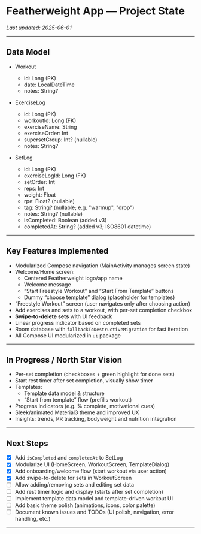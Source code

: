 # Featherweight App — Project State

_Last updated: 2025-06-01_

---

## Data Model

- Workout
  - id: Long (PK)
  - date: LocalDateTime
  - notes: String?

- ExerciseLog
  - id: Long (PK)
  - workoutId: Long (FK)
  - exerciseName: String
  - exerciseOrder: Int
  - supersetGroup: Int? (nullable)
  - notes: String?

- SetLog
  - id: Long (PK)
  - exerciseLogId: Long (FK)
  - setOrder: Int
  - reps: Int
  - weight: Float
  - rpe: Float? (nullable)
  - tag: String? (nullable; e.g. "warmup", "drop")
  - notes: String? (nullable)
  - isCompleted: Boolean (added v3)
  - completedAt: String? (added v3; ISO8601 datetime)

---

## Key Features Implemented

- Modularized Compose navigation (MainActivity manages screen state)
- Welcome/Home screen:
  - Centered Featherweight logo/app name
  - Welcome message
  - “Start Freestyle Workout” and “Start From Template” buttons
  - Dummy “choose template” dialog (placeholder for templates)
- “Freestyle Workout” screen (user navigates only after choosing action)
- Add exercises and sets to a workout, with per-set completion checkbox
- **Swipe-to-delete sets** with UI feedback
- Linear progress indicator based on completed sets
- Room database with `fallbackToDestructiveMigration` for fast iteration
- All Compose UI modularized in `ui` package

---

## In Progress / North Star Vision

- Per-set completion (checkboxes + green highlight for done sets)
- Start rest timer after set completion, visually show timer
- Templates:
  - Template data model & structure
  - “Start from template” flow (prefills workout)
- Progress indicators (e.g. % complete, motivational cues)
- Sleek/animated Material3 theme and improved UX
- Insights: trends, PR tracking, bodyweight and nutrition integration

---

## Next Steps

- [x] Add `isCompleted` and `completedAt` to SetLog
- [x] Modularize UI (HomeScreen, WorkoutScreen, TemplateDialog)
- [x] Add onboarding/welcome flow (start workout via user action)
- [x] Add swipe-to-delete for sets in WorkoutScreen
- [ ] Allow adding/removing sets and editing set data
- [ ] Add rest timer logic and display (starts after set completion)
- [ ] Implement template data model and template-driven workout UI
- [ ] Add basic theme polish (animations, icons, color palette)
- [ ] Document known issues and TODOs (UI polish, navigation, error handling, etc.)

---

